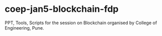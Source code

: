 # coep-jan5-blockchain-fdp
PPT, Tools, Scripts for the session on Blockchain organised by College of Engineering, Pune.
